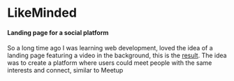 # LikeMinded
<h4>Landing page for a social platform</h4>
<p>So a long time ago I was learning web development, loved the idea of a landing page featuring a video in the background, this is the <a href="https://saguanette.github.io/like-minded-landing-page/">result</a>. The idea was to create a platform where users could meet people with the same interests and connect, similar to Meetup</p>
